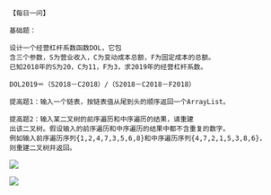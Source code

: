## 
```
【每日一问】

基础题：
 
设计一个经营杠杆系数函数DOL，它包
含三个参数，S为营业收入，C为变动成本总额，F为固定成本的总额。
已知2018年的S为20，C为11，F为3，求2019年的经营杠杆系数。
 
DOL2019＝（S2018－C2018）/（S2018－C2018－F2018）

提高题1：输入一个链表，按链表值从尾到头的顺序返回一个ArrayList。

提高题2：输入某二叉树的前序遍历和中序遍历的结果，请重建
出该二叉树。假设输入的前序遍历和中序遍历的结果中都不含重复的数字。
例如输入前序遍历序列{1,2,4,7,3,5,6,8}和中序遍历序列{4,7,2,1,5,3,8,6}，
则重建二叉树并返回。

```



![](https://w.wallhaven.cc/full/ox/wallhaven-oxl517.jpg)

![](file:///C:/Users/Oldyuan/Desktop/%E5%9B%BE%E7%89%87/0.jpg)